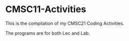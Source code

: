 # CMSC11-Activities
This is the compilation of my CMSC21 Coding Activities.

The programs are for both Lec and Lab.